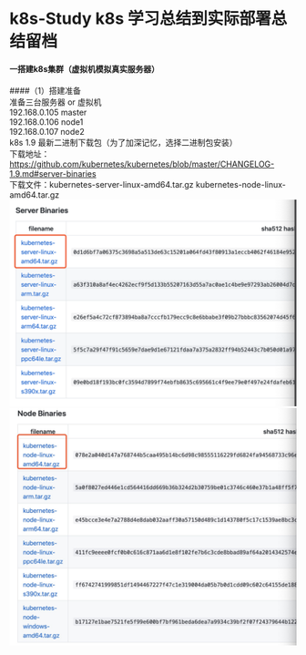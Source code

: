 # k8s-Study k8s 学习总结到实际部署总结留档
#### 一搭建k8s集群（虚拟机模拟真实服务器）
####（1）搭建准备   
    准备三台服务器 or 虚拟机  
    192.168.0.105  master  
    192.168.0.106  node1  
    192.168.0.107  node2  
    k8s 1.9 最新二进制下载包（为了加深记忆，选择二进制包安装）  
    下载地址：https://github.com/kubernetes/kubernetes/blob/master/CHANGELOG-1.9.md#server-binaries  
    下载文件：kubernetes-server-linux-amd64.tar.gz   kubernetes-node-linux-amd64.tar.gz  
![Image text](image/WX20190726-000533@2x.png)  
![Image text](image/1564070774503.jpg)   
    
    
     

